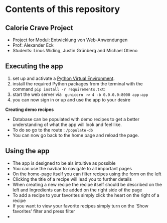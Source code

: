 # Contents of this repository

## Calorie Crave Project
- Project for Modul: Entwicklung von Web-Anwendungen
- Prof: Alexander Eck
- Students: Linus Widing, Justin Grünberg and Michael Otieno

## Executing the app
1. set up and activate a [Python Virtual Environment](https://hwrberlin.github.io/fswd/01-python-vscode.html#32-use-the-python-virtual-environment-as-default-for-this-workspace).
2. install the required Python packages from the terminal with the command `pip install -r requirements.txt`:
3. start the web server via ` gunicorn -w 4 -b 0.0.0.0:8000 app:app`
4. you can now sign in or up and use the app to your desire

**Creating demo recipes**

- Database can be populated with demo recipes to get a better understanding of what the app will look and feel like. 
- To do so go to the route : `/populate-db`
- You can now go back to the home page and reload the page.

## Using the app
- The app is designed to be als intuitive as possible 
- You can use the navbar to navigate to all important pages
- On the home-page itself you can filter recipes using the form on the left
- Clicking the title of a recipe will lead you to further details
- When creating a new recipe the recipe itself should be described on the left and Ingredients can be added on the right side of the page
- To add a recipe to your favorites simply click the heart on the right of a recipe
- If you want to view your favorite recipes simply turn on the 'Show favorites' filter and press filter
- 